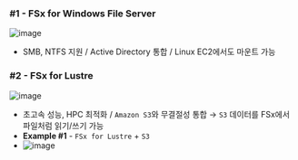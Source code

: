 ### #1 - FSx for Windows File Server
![image](https://github.com/user-attachments/assets/321a5678-9c58-4a26-b00f-41f42cf09900)

- SMB, NTFS 지원 / Active Directory 통합 / Linux EC2에서도 마운트 가능

### #2 - FSx for Lustre
![image](https://github.com/user-attachments/assets/b0bbef4e-cd71-491c-ad64-d7c447e37c66)

- 초고속 성능, HPC 최적화 / `Amazon S3`와 무결절성 통합 → `S3` 데이터를 FSx에서 파일처럼 읽기/쓰기 가능
- **Example #1** -  `FSx for Lustre` + `S3`
- ![image](https://github.com/user-attachments/assets/582a3c84-8fa3-47e3-add3-77c6a5a9a575)
